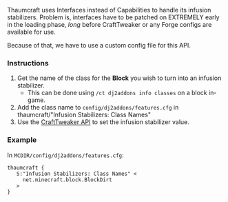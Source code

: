 Thaumcraft uses Interfaces instead of Capabilities to handle its infusion stabilizers.  Problem is, interfaces have to be patched on EXTREMELY early in the loading phase, _long_ before CraftTweaker or any Forge configs are available for use.

Because of that, we have to use a custom config file for this API.

### Instructions
1. Get the name of the class for the **Block** you wish to turn into an infusion stabilizer.
   * This can be done using `/ct dj2addons info classes` on a block in-game.
2. Add the class name to `config/dj2addons/features.cfg` in thaumcraft/"Infusion Stabilizers: Class Names"
3. Use the [CraftTweaker API](/docs/zs/dj2addons/thaumcraft/InfusionStabilizer.md) to set the infusion stabilizer value.

### Example
In `MCDIR/config/dj2addons/features.cfg`:
```
thaumcraft {
   S:"Infusion Stabilizers: Class Names" <
     net.minecraft.block.BlockDirt
   >
}
```
